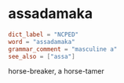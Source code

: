 # assadamaka

``` toml
dict_label = "NCPED"
word = "assadamaka"
grammar_comment = "masculine a"
see_also = ["assa"]
```

horse\-breaker, a horse\-tamer

